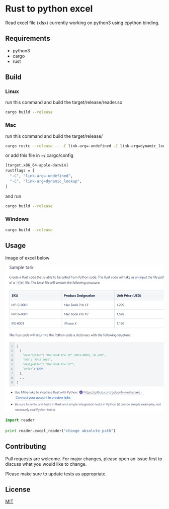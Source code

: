# Rust to python excel

Read excel file (xlsx) currently working on python3 using cpython binding.

## Requirements

   - python3
   - cargo
   - rust


## Build 

### Linux

run this command and build the target/release/reader.so
``` bash
cargo build --release
```

### Mac

run this command and build the target/release/

```bash
cargo rustc --release -- -C link-arg=-undefined -C link-arg=dynamic_lookup

```

or add this file in ~/.cargo/config

```bash
[target.x86_64-apple-darwin]
rustflags = [
  "-C", "link-arg=-undefined",
  "-C", "link-arg=dynamic_lookup",
]

```
and run

```bash
cargo build --release
```

### Windows
```bash
cargo build --release
```


## Usage

Image of excel below

![Excel Images](https://github.com/marcpar/rust2py_excel_reader/blob/master/test.png)

```python
import reader

print reader.excel_reader("change absolute path")
```

## Contributing
Pull requests are welcome. For major changes, please open an issue first to discuss what you would like to change.

Please make sure to update tests as appropriate.

## License
[MIT](https://choosealicense.com/licenses/mit/)

